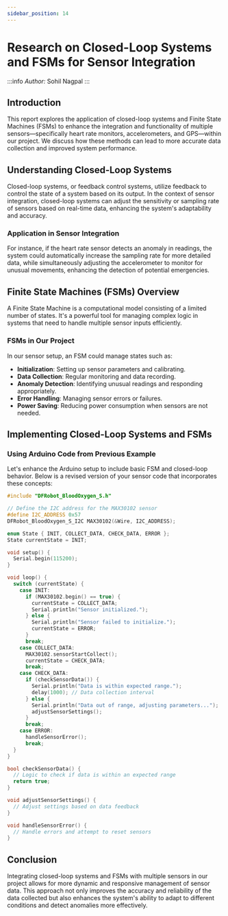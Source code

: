 ```yaml
---
sidebar_position: 14
---
```

# Research on Closed-Loop Systems and FSMs for Sensor Integration

:::info
*Author:* Sohil Nagpal
:::

## Introduction

This report explores the application of closed-loop systems and Finite State Machines (FSMs) to enhance the integration and functionality of multiple sensors—specifically heart rate monitors, accelerometers, and GPS—within our project. We discuss how these methods can lead to more accurate data collection and improved system performance.

## Understanding Closed-Loop Systems

Closed-loop systems, or feedback control systems, utilize feedback to control the state of a system based on its output. In the context of sensor integration, closed-loop systems can adjust the sensitivity or sampling rate of sensors based on real-time data, enhancing the system's adaptability and accuracy.

### Application in Sensor Integration

For instance, if the heart rate sensor detects an anomaly in readings, the system could automatically increase the sampling rate for more detailed data, while simultaneously adjusting the accelerometer to monitor for unusual movements, enhancing the detection of potential emergencies.

## Finite State Machines (FSMs) Overview

A Finite State Machine is a computational model consisting of a limited number of states. It's a powerful tool for managing complex logic in systems that need to handle multiple sensor inputs efficiently.

### FSMs in Our Project

In our sensor setup, an FSM could manage states such as:
- **Initialization**: Setting up sensor parameters and calibrating.
- **Data Collection**: Regular monitoring and data recording.
- **Anomaly Detection**: Identifying unusual readings and responding appropriately.
- **Error Handling**: Managing sensor errors or failures.
- **Power Saving**: Reducing power consumption when sensors are not needed.

## Implementing Closed-Loop Systems and FSMs

### Using Arduino Code from Previous Example

Let's enhance the Arduino setup to include basic FSM and closed-loop behavior. Below is a revised version of your sensor code that incorporates these concepts:

```cpp
#include "DFRobot_BloodOxygen_S.h"

// Define the I2C address for the MAX30102 sensor
#define I2C_ADDRESS 0x57
DFRobot_BloodOxygen_S_I2C MAX30102(&Wire, I2C_ADDRESS);

enum State { INIT, COLLECT_DATA, CHECK_DATA, ERROR };
State currentState = INIT;

void setup() {
  Serial.begin(115200);
}

void loop() {
  switch (currentState) {
    case INIT:
      if (MAX30102.begin() == true) {
        currentState = COLLECT_DATA;
        Serial.println("Sensor initialized.");
      } else {
        Serial.println("Sensor failed to initialize.");
        currentState = ERROR;
      }
      break;
    case COLLECT_DATA:
      MAX30102.sensorStartCollect();
      currentState = CHECK_DATA;
      break;
    case CHECK_DATA:
      if (checkSensorData()) {
        Serial.println("Data is within expected range.");
        delay(1000); // Data collection interval
      } else {
        Serial.println("Data out of range, adjusting parameters...");
        adjustSensorSettings();
      }
      break;
    case ERROR:
      handleSensorError();
      break;
  }
}

bool checkSensorData() {
  // Logic to check if data is within an expected range
  return true;
}

void adjustSensorSettings() {
  // Adjust settings based on data feedback
}

void handleSensorError() {
  // Handle errors and attempt to reset sensors
}
```

## Conclusion

Integrating closed-loop systems and FSMs with multiple sensors in our project allows for more dynamic and responsive management of sensor data. This approach not only improves the accuracy and reliability of the data collected but also enhances the system's ability to adapt to different conditions and detect anomalies more effectively.

